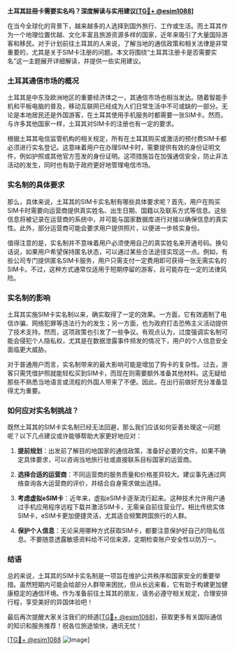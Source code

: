 **土耳其註冊卡需要实名吗？深度解读与实用建议[[TG💪+ @esim1088](https://t.me/s/esim1088)]**

在当今全球化的背景下，越来越多的人选择到国外旅行、工作或生活。而土耳其作为一个地理位置优越、文化丰富且旅游资源多样的国家，近年来吸引了大量国际游客和移民。对于计划前往土耳其的人来说，了解当地的通信政策和相关法律是非常重要的，尤其是关于SIM卡注册的问题。本文将围绕“土耳其注册卡是否需要实名”这一主题展开详细解读，并提供一些实用建议。

### 土耳其通信市场的概况

土耳其是中东及欧洲地区的重要经济体之一，其通信市场也相当发达。随着智能手机和平板电脑的普及，移动互联网已经成为人们日常生活中不可或缺的一部分。无论是本地居民还是外国游客，在土耳其使用手机服务时都需要一张SIM卡。然而，与许多其他国家一样，土耳其对SIM卡的注册也有一定的要求。

根据土耳其电信监管机构的相关规定，所有在土耳其购买或激活的预付费SIM卡都必须进行实名登记。这意味着用户在办理SIM卡时，需要提供有效的身份证明文件，例如护照或其他官方签发的身份证明。这项措施旨在加强通信安全，防止非法活动的发生，同时也有助于政府更好地管理电信市场。

### 实名制的具体要求

那么，具体来说，土耳其的SIM卡实名制有哪些具体要求呢？首先，用户在购买SIM卡时需要向运营商提供真实姓名、出生日期、国籍以及联系方式等信息。这些信息将被记录在运营商的系统中，并可能与国家数据库进行对接以确保信息的真实性。此外，部分运营商可能会要求用户提供照片，以便进一步核实身份。

值得注意的是，实名制并不意味着用户必须使用自己的真实姓名来开通号码。换句话说，如果用户希望保持匿名状态，可以通过某些合法途径实现这一点。例如，有些公司专门提供匿名SIM卡服务，用户只需支付一定费用即可获得一张无需实名的SIM卡。不过，这种方式通常仅适用于短期停留的游客，且可能存在一定的法律风险。

### 实名制的影响

土耳其实施SIM卡实名制以来，确实取得了一定的效果。一方面，它有效遏制了电信诈骗、网络犯罪等违法行为的发生；另一方面，也为政府打击恐怖主义活动提供了技术支持。然而，这项政策也引发了一些争议。有观点认为，过度强调实名制可能会侵犯个人隐私权，尤其是在数据泄露事件频发的情况下，用户的个人信息安全面临更大威胁。

对于普通用户而言，实名制带来的最大影响可能是增加了购卡的复杂性。过去，游客只需凭借护照就能轻松买到SIM卡，而现在则需要额外准备其他材料。这无疑给那些不熟悉当地语言或流程的外国人带来了不便。因此，在出行前做好充分准备显得尤为重要。

### 如何应对实名制挑战？

既然土耳其的SIM卡实名制已经无法回避，那么我们应该如何妥善处理这一问题呢？以下几点建议或许能够帮助大家更好地应对：

1. **提前规划**：出发前了解目的地国家的通信政策，准备好必要的文件。如果不确定具体要求，可以咨询当地旅行社或直接联系目标国家的运营商。
   
2. **选择合适的运营商**：不同运营商的服务质量和价格差异较大。建议事先通过网络查询各大运营商的评价，并结合自身需求做出选择。

3. **考虑虚拟eSIM卡**：近年来，虚拟eSIM卡逐渐流行起来。这种技术允许用户通过手机应用程序远程下载并激活SIM卡，无需亲自前往营业厅。相比传统实体SIM卡，eSIM卡更加便捷灵活，尤其适合频繁跨国旅行的人群。

4. **保护个人信息**：无论采用哪种方式获取SIM卡，都要注意保护好自己的隐私信息。不要随意透露敏感资料给不可信来源，定期检查账户安全性以防万一。

### 结语

总的来说，土耳其的SIM卡实名制是一项旨在维护公共秩序和国家安全的重要举措。虽然短期内可能会给部分人群带来困扰，但从长远来看，它有助于构建更加健康稳定的通信环境。作为准备前往土耳其的朋友，请务必遵守相关规定，合理安排行程，享受美好的异国体验吧！

最后再次提醒大家关注我们的频道[[TG💪+ @esim1088](https://t.me/s/esim1088)]，获取更多有关国际通信的知识和服务推荐！祝各位旅途愉快，通讯无忧！

[[TG💪+ @esim1088](https://t.me/s/esim1088) ![Image](https://i.postimg.cc/4NQfJmqS/Snipaste-2025-05-13-00-14-12.png)]